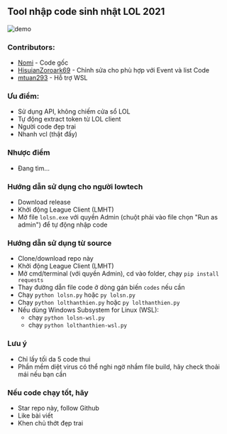 ## Tool nhập code sinh nhật LOL 2021

![demo](https://user-images.githubusercontent.com/9071846/127822154-6bc58822-b073-4050-88a2-1bab5c0857df.jpg)

### Contributors:
- [Nomi](https://github.com/nomi-san) - Code gốc
- [HisuianZoroark69](https://github.com/HisuianZoroark69) - Chỉnh sửa cho phù hợp với Event và list Code
- [mtuan293](https://github.com/mtuan293) - Hỗ trợ WSL

### Ưu điểm:
- Sử dụng API, không chiếm cửa sổ LOL
- Tự động extract token từ LOL client
- Người code đẹp trai
- Nhanh vcl (thật đấy)

### Nhược điểm
- Đang tìm...

### Hướng dẫn sử dụng cho người lowtech
- Download release
- Khởi động League Client (LMHT)
- Mở file `lolsn.exe` với quyền Admin (chuột phải vào file chọn "Run as admin") để tự động nhập code

### Hướng dẫn sử dụng từ source
- Clone/download repo này
- Khởi động League Client (LMHT)
- Mở cmd/terminal (với quyền Admin), cd vào folder, chạy `pip install requests`
- Thay đường dẫn file code ở dòng gán biến `codes` nếu cần
- Chạy `python lolsn.py` hoặc `py lolsn.py`
- Chạy `python lolthanthien.py` hoặc `py lolthanthien.py`
- Nếu dùng Windows Subsystem for Linux (WSL): 
    - chạy `python lolsn-wsl.py` 
    - chạy `python lolthanthien-wsl.py`

### Lưu ý
- Chỉ lấy tối da 5 code thui
- Phần mềm diệt virus có thể nghi ngờ nhầm file build, hãy check thoải mái nếu bạn cần

### Nếu code chạy tốt, hãy
- Star repo này, follow Github
- Like bài viết
- Khen chủ thớt đẹp trai
